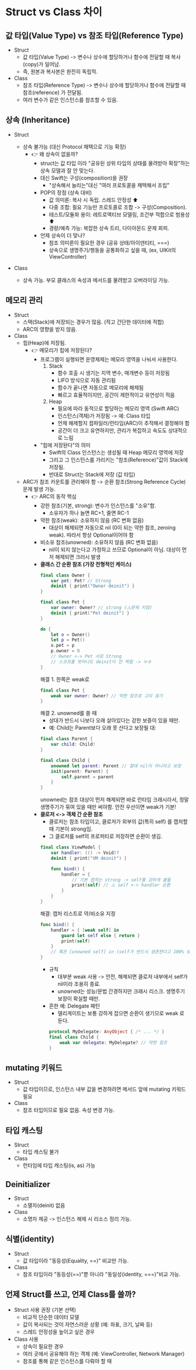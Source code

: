 # Struct vs Class 차이

## 값 타입(Value Type) vs 참조 타입(Reference Type)
- Struct
    - 값 타입(Value Type) -> 변수나 상수에 할당하거나 함수에 전달할 때 복사(copy)가 일어남.
    - 즉, 원본과 복사본은 완전히 독립적.
- Class
    - 참조 타입(Reference Type) -> 변수나 상수에 할당하거나 함수에 전달할 때 참조(reference) 가 전달됨.
    - 여러 변수가 같은 인스턴스를 참조할 수 있음.

## 상속 (Inheritance)
- Struct
    - 상속 불가능 (대신 Protocol 채택으로 기능 확장)
        - 👉 왜 상속이 없을까?
            - struct는 값 타입 이라 "공유된 상위 타입의 상태를 물려받아 확장"하는 상속 모델과 잘 안 맞는다.
            - 대신 Swift는 구성(composition)을 권장
                - "상속해서 늘리는"대신 "여러 프로토콜을 채택해서 조립"
            - POP의 장점 (상속 대비)
                - 값 의미론: 복사 시 독립. 스레드 안정성 ⬆️
                - 다중 조합: 필요 기능만 프로토콜로 조합 -> 구성(Composition).
                - 테스트/모듈화 용이: 레트로액티브 모델링, 조건부 적합으로 범용성 ⬆️
                - 경량/예측 가능: 복잡한 상속 트리, 다이아몬드 문제 회피.
            - 언제 상속이 더 맞나?
                - 참조 의미론이 필요한 경우 (공유 상태/아이덴티티, ===)
                - 상속으로 생명주기/행동을 공통화하고 싶을 때, (ex, UIKit의 ViewController)
            
- Class
    - 상속 가능. 부모 클래스의 속성과 메서드를 물려받고 오버라이딩 가능.

## 메모리 관리
- Struct
    - 스택(Stack)에 저장되는 경우가 많음. (작고 간단한 데이터에 적합)
    - ARC의 영향을 받지 않음.
- Class
    - 힙(Heap)에 저장됨.
        - 👉 메모리가 힙에 저장된다?
            - 프로그램이 실행되면 운영체제는 메모리 영역을 나눠서 사용한다.
                1. Stack 
                    - 함수 호출 시 생기는 지역 변수, 매개변수 등이 저장됨
                    - LIFO 방식으로 자동 관리됨 
                    - 함수가 끝나면 자동으로 메모리에 해제됨
                    - 빠르고 효율적이지만, 공간이 제한적이고 유연성이 적음
                2. Heap
                    - 필요에 따라 동적으로 할당하는 메모리 영역 (Swift ARC)
                    - 인스턴스(객체)가 저장됨 -> 예: Class 타입
                    - 언제 해제할지 컴파일러/런타임(ARC)이 추적해서 결정해야 함
                    - 공간이 더 크고 유연하지만, 관리가 복잡하고 속도도 상대적으로 느림
            - "힙에 저장돤다"의 의미
                - Swift의 Class 인스턴스는 생성될 때 Heap 메모리 영역에 저장
                - 그리고 그 인스턴스를 가리키는 "참조(Reference)"값이 Stack에 저장됨.
                - 반대로 Struct는 Stack에 저장 (값 타입)
    - ARC가 참조 카운트를 관리해야 함 -> 순환 참조(Strong Reference Cycle) 문제 발생 가능.
        - 👉 ARC의 동작 핵심
            - 강한 참조(기본, strong): 변수가 인스턴스를 "소유"함.
                - 소유자가 하나 늘면 RC+1, 줄면 RC-1
            - 약한 참조(weak): 소유하지 않음 (RC 변화 없음)
                - 대상이 해제되면 자동으로 nil (0이 되는 약한 참조, zeroing weak). 따라서 항상 Optional이어야 함
            - 비소유 참조(unowned): 소유하지 않음 (RC 변화 없음)
                - nil이 되지 않는다고 가정하고 쓰므로 Optional이 아님. 대상이 먼저 해제되면 크러시 발생
            - **클래스 간 순환 참조 (가장 전형적인 케이스)**
                ```swift
                final class Owner {
                    var pet: Pet? // Strong
                    deinit { print("Owner deinit") }
                }

                final class Pet {
                    var owner: Owner? // strong (⚠️문제 지점)
                    deinit { print("Pet deinit") }
                }
                
                do {
                    let o = Owner()
                    let p = Pet()
                    o.pet = p
                    p.owner = 0
                    // Owner <-> Pet 서로 Strong
                    // 스코프를 벗어나도 deinit이 안 찍힘 -> 누수
                }
                ```
                해결 1. 한쪽은 weak로
                ```swift
                final class Pet {
                    weak var owner: Owner? // 약한 참조로 고리 끊기
                }
                ```
                해결 2. unowned를 쓸 때
                - 상대가 반드시 나보다 오래 살아있다는 강한 보증이 있을 때만.
                - 예: Child는 Parent보다 오래 못 산다고 보장될 대:
                ```swift
                final class Parent {
                    var child: Child!
                }
                
                final class Child {
                    unowned let parent: Parent // 절대 nil이 아니라고 보장
                    init(parent: Parent) {
                        self.parent = parent
                    }
                }
                ```
                unowned는 참조 대상이 먼저 해제되면 바로 런타임 크래시라서, 정말 생명주기가 묶여 있을 때만 써야함. 안전 우선이면 weak가 기본!
            - **클로저 <-> 객체 간 순환 참조**
                - 클로저는 참조 타입이고, 클로저가 외부의 값(특히 self) 를 캡처할 때 기본이 strong임.
                - 그 클로저를 self의 프로퍼티로 저장하면 순환이 생김.
                ```swift
                final class ViewModel {
                    var handler: (() -> Void)?
                    deinit { print("VM deinit") }

                    func bind() {
                        handler = {
                            // 기본 캡처는 strong -> self를 강하게 붙듦
                            print(self) // ⚠️ self <-> handler 순환
                        }
                    }
                }
                ```
                해결: 캡처 리스트로 약/비소유 지정
                ```swift
                func bind() {
                    handler = { [weak self] in
                        guard let self else { return }
                        print(self)
                    }
                    // 혹은 [unowned self] in (self가 반드시 생존한다고 100% 보장될 때만)
                }
                ```
                - 규칙
                    - 대부분 weak 사용 -> 안전, 해제되면 클로저 내부에서 self가 nil이라 조용히 종료.
                    - unowned는 성능/문법 간경하지만 크래시 리스크. 생명주기 보장이 확실할 때만.
                - 흔한 예: Delegate 패턴
                    - 델리게이트는 보통 강하게 잡으면 순환이 생기므로 weak 로 둔다.
                    ```swift
                    protocol MyDelegate: AnyObject { /* ... */ }
                    final class Child {
                        weak var delegate: MyDelegate? // 약한 참조
                    }
                    ```

## mutating 키워드
- Struct
    - 값 타입이므로, 인스턴스 내부 값을 변경하려면 메서드 앞에 mutating 키워드 필요
- Class
    - 참조 타입이므로 필요 없음. 속성 변경 가능.

## 타입 캐스팅
- Struct
    - 타입 캐스팅 불가
- Class
    - 런타임에 타입 캐스팅(is, as) 가능

## Deinitializer
- Struct
    - 소멸자(deinit) 없음
- Class
    - 소명자 제공 -> 인스턴스 해제 시 리소스 정리 가능.

## 식별(identity)
- Struct
    - 값 타입이라 "동등성(Equality, ==)" 비교만 가능.
- Class
    - 참조 타입이라 "동등성(==)"뿐 아니라 "동일성(identity, ===)"비교 가능.

## 언제 Struct를 쓰고, 언제 Class를 쓸까?
- Struct 사용 권장 (기본 선택)
    - 비교적 단순한 데이터 모델
    - 값이 복사되는 것이 자연스러운 상황 (예: 좌표, 크기, 날짜 등)
    - 스레드 안정성을 높이고 싶은 경우
- Class 사용
    - 상속이 필요한 경우
    - 여러 곳에서 공유해야 하는 객체 (예: ViewController, Network Manager)
    - 참조를 통해 같은 인스턴스를 다뤄야 할 때
